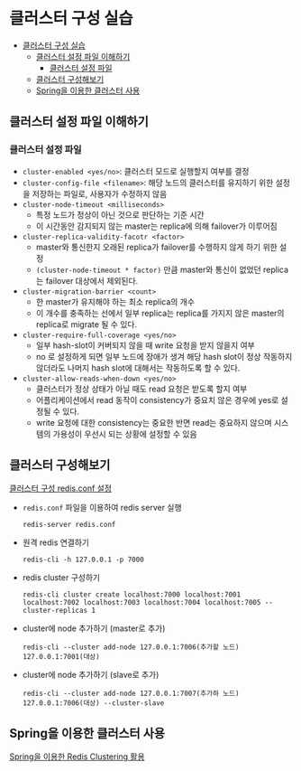 # 클러스터 구성 실습
- [클러스터 구성 실습](#클러스터-구성-실습)
  - [클러스터 설정 파일 이해하기](#클러스터-설정-파일-이해하기)
    - [클러스터 설정 파일](#클러스터-설정-파일)
  - [클러스터 구성해보기](#클러스터-구성해보기)
  - [Spring을 이용한 클러스터 사용](#spring을-이용한-클러스터-사용)

## 클러스터 설정 파일 이해하기
### 클러스터 설정 파일
- `cluster-enabled <yes/no>`: 클러스터 모드로 실행할지 여부를 결정
- `cluster-config-file <filename>`: 해당 노드의 클러스터를 유지하기 위한 설정을 저장하는 파일로, 사용자가 수정하지 않음
- `cluster-node-timeout <milliseconds>`
  - 특정 노드가 정상이 아닌 것으로 판단하는 기준 시간
  - 이 시간동안 감지되지 않는 master는 replica에 의해 failover가 이루어짐
- `cluster-replica-validity-facotr <factor>`
  - master와 통신한지 오래된 replica가 failover를 수행하지 않게 하기 위한 설정
  - `(cluster-node-timeout * factor)` 만큼 master와 통신이 없었던 replica는 failover 대상에서 제외된다.
- `cluster-migration-barrier <count>`
  - 한 master가 유지해야 하는 최소 replica의 개수
  - 이 개수를 충족하는 선에서 일부 replica는 replica를 가지지 않은 master의 replica로 migrate 될 수 있다.
- `cluster-require-full-coverage <yes/no>`
  - 일부 hash-slot이 커버되지 않을 때 write 요청을 받지 않을지 여부
  - no 로 설정하게 되면 일부 노드에 장애가 생겨 해당 hash slot이 정상 작동하지 않더라도 나머지 hash slot에 대해서는 작동하도록 할 수 있다.
- `cluster-allow-reads-when-down <yes/no>`
  - 클러스터가 정상 상태가 아닐 때도 read 요청은 받도록 할지 여부
  - 어플리케이션에서 read 동작이 consistency가 중요치 않은 경우에 yes로 설정될 수 있다.
  - write 요청에 대한 consistency는 중요한 반면 read는 중요하지 않으며 시스템의 가용성이 우선시 되는 상황에 설정할 수 있음

## 클러스터 구성해보기
[클러스터 구성 redis.conf 설정](./static/redis-clustering/)
- `redis.conf` 파일을 이용하여 redis server 실행
  ```
  redis-server redis.conf
  ```
- 원격 redis 연결하기
  ```
  redis-cli -h 127.0.0.1 -p 7000
  ```
- redis cluster 구성하기
  ```
  redis-cli cluster create localhost:7000 localhost:7001 localhost:7002 localhost:7003 localhost:7004 localhost:7005 --cluster-replicas 1
  ```
- cluster에 node 추가하기 (master로 추가)
  ```
  redis-cli --cluster add-node 127.0.0.1:7006(추가할 노드) 127.0.0.1:7001(대상)
  ```
- cluster에 node 추가하기 (slave로 추가)
  ```
  redis-cli --cluster add-node 127.0.0.1:7007(추가하 노드) 127.0.0.1:7006(대상) --cluster-slave
  ```

## Spring을 이용한 클러스터 사용
[Spring을 이용한 Redis Clustering 활용](./spring-redis-cluster/)